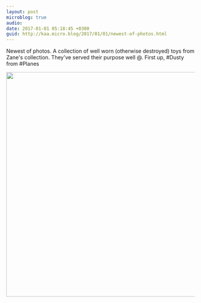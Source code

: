 ```yaml
---
layout: post
microblog: true
audio: 
date: 2017-01-01 05:18:45 +0300
guid: http://kaa.micro.blog/2017/01/01/newest-of-photos.html
---
```

Newest of photos. A collection of well worn (otherwise destroyed) toys from Zane's collection. They've served their purpose well @. First up, #Dusty from #Planes

<img src="http://www.kaa.bz/uploads/2018/8a86628a0e.jpg" width="600" height="600" />
